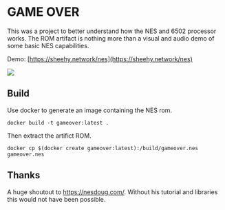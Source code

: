 # GAME OVER
This was a project to better understand how the NES and 6502 processor works.
The ROM artifact is nothing more than a visual and audio demo of some basic NES capabilities.

Demo: [https://sheehy.network/nes](https://sheehy.network/nes)

![](https://i.imgur.com/6zYA5SY.gif)

## Build
Use docker to generate an image containing the NES rom.

```
docker build -t gameover:latest .
```
Then extract the artifict ROM.

```
docker cp $(docker create gameover:latest):/build/gameover.nes gameover.nes
```

## Thanks

A huge shoutout to https://nesdoug.com/. Without his tutorial and libraries this would not have been possible.